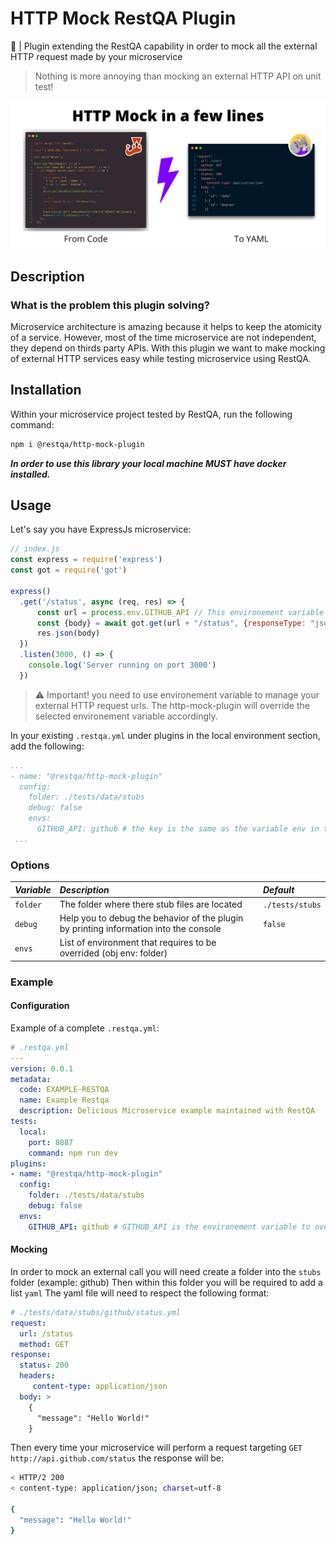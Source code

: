 # HTTP Mock RestQA Plugin

👻 | Plugin extending the RestQA capability in order to mock all the external HTTP request made by your microservice

> Nothing is more annoying than mocking an external HTTP API on unit test!

![banner](https://raw.githubusercontent.com/restqa/restqa/master/packages/plugin-http-mock/assets/mock-http.png)


## Description

### What is the problem this plugin solving?

Microservice architecture is amazing because it helps to keep the atomicity of a service. However, most of the time microservice are not independent, they depend on thirds party APIs.
With this plugin we want to make mocking of external HTTP services easy while testing microservice using RestQA.

## Installation

Within your microservice project tested by RestQA, run the following command:

```bash
npm i @restqa/http-mock-plugin
```

***In order to use this library your local machine MUST have docker installed.***


## Usage

Let's say you have ExpressJs microservice:

```js
// index.js
const express = require('express')
const got = require('got')

express()
  .get('/status', async (req, res) => {
      const url = process.env.GITHUB_API // This environement variable will be overrided
      const {body} = await got.get(url + "/status", {responseType: "json"});
      res.json(body)
  })
  .listen(3000, () => {
    console.log('Server running on port 3000')
  })
```

> ⚠️ Important! you need to use environement variable to manage your external HTTP request urls. The http-mock-plugin will override the selected environement variable accordingly.

In your existing `.restqa.yml` under plugins in the local environment section, add the following:

```yaml
...
- name: "@restqa/http-mock-plugin"
  config:
    folder: ./tests/data/stubs
    debug: false
    envs:
      GITHUB_API: github # the key is the same as the variable env in the server snipper.
 ...
```

### Options

| *Variable*   | *Description*                                                                         | *Default*             |
|:------------ |:--------------------------------------------------------------------------------------|:----------------------|
| `folder`     | The folder where there stub files are located                                         | `./tests/stubs`       |
| `debug   `   | Help you to debug the behavior of the plugin by printing information into the console | `false`               |
| `envs`       | List of environment that requires to be overrided (obj env: folder)                   |                       |     


### Example


#### Configuration

Example of a complete `.restqa.yml`: 

```yaml
# .restqa.yml
---
version: 0.0.1
metadata:
  code: EXAMPLE-RESTQA
  name: Example Restqa
  description: Delicious Microservice example maintained with RestQA
tests:
  local:
    port: 8887
    command: npm run dev
plugins:
- name: "@restqa/http-mock-plugin"
  config:
    folder: ./tests/data/stubs
    debug: false
  envs:
    GITHUB_API: github # GITHUB_API is the environement variable to override  / github is the folder name under the stub folder
```

#### Mocking

In order to mock an external call you will need create a folder into the `stubs` folder (example: github)
Then within this folder you will be required to add a list `yaml`
The yaml file will need to respect the following format:

```yaml
# ./tests/data/stubs/github/status.yml
request:
  url: /status
  method: GET
response:
  status: 200
  headers:
     content-type: application/json
  body: >
    {
      "message": "Hello World!"
    }
```

Then every time your microservice will perform a request targeting `GET http://api.github.com/status` the response will be:

```bash
< HTTP/2 200
< content-type: application/json; charset=utf-8

{
  "message": "Hello World!"
}
```
